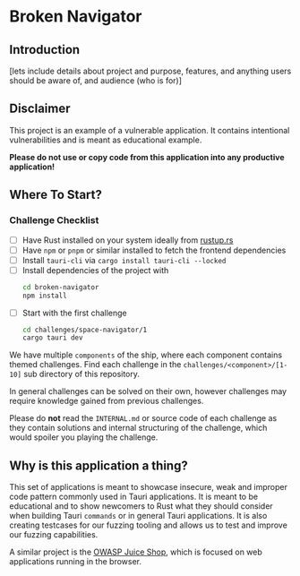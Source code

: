 # Broken Navigator

## Introduction
[lets include details about project and purpose, features, and anything users should be aware of, and audience (who is for)]

## Disclaimer

This project is an example of a vulnerable application. It contains intentional
vulnerabilities and is meant as educational example.

**Please do not use or copy code from this application into any productive application!**

## Where To Start?

 ### Challenge Checklist

- [ ] Have Rust installed on your system ideally from [rustup.rs](https://rustup.rs)
- [ ] Have `npm` or `pnpm` or similar installed to fetch the frontend dependencies
- [ ] Install `tauri-cli` via `cargo install tauri-cli --locked`
- [ ] Install dependencies of the project with 
    ```sh
    cd broken-navigator
    npm install
    ```
- [ ] Start with the first challenge 
    ```sh
    cd challenges/space-navigator/1
    cargo tauri dev
    ```

We have multiple `components` of the ship, where each component contains themed challenges.
Find each challenge in the `challenges/<component>/[1-10]` sub directory of this repository.

In general challenges can be solved on their own, however challenges may require knowledge gained from previous challenges.


Please do **not** read the `INTERNAL.md` or source code of each challenge as they contain
solutions and internal structuring of the challenge, which would spoiler you playing the challenge.


## Why is this application a thing?

This set of applications is meant to showcase insecure, weak and improper code pattern commonly used in Tauri applications.
It is meant to be educational and to show newcomers to Rust what they should consider when building
Tauri `commands` or in general Tauri applications. It is also creating testcases for our fuzzing tooling and allows us to
test and improve our fuzzing capabilities.

A similar project is the [OWASP Juice Shop](https://owasp.org/www-project-juice-shop/), which is focused on web applications running
in the browser.
